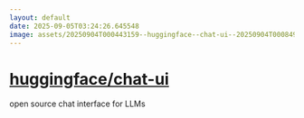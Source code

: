 ```yaml
---
layout: default
date: 2025-09-05T03:24:26.645548
image: assets/20250904T000443159--huggingface--chat-ui--20250904T000849417--cropped.png
---
```


# [huggingface/chat-ui](https://github.com/huggingface/chat-ui)

open source chat interface for LLMs
